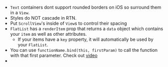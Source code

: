 - `Text` containers dont support rounded borders on iOS so surround them in a `View`.
- Styles do NOT cascade in RTN.
- Put `ScrollView`'s inside of `View`s to control their spacing
- `FlatList` has a `renderItem` prop that returns a `data` object which contains your `item` as well as other attributes.
	- If your items have a `key` property, it will automatically be used by your `FlatList`.
- You can use `functionName.bind(this, firstParam)` to call the function with that first parameter. Check out [video](https://www.youtube.com/watch?v=fP_kA90DgIU)
- 